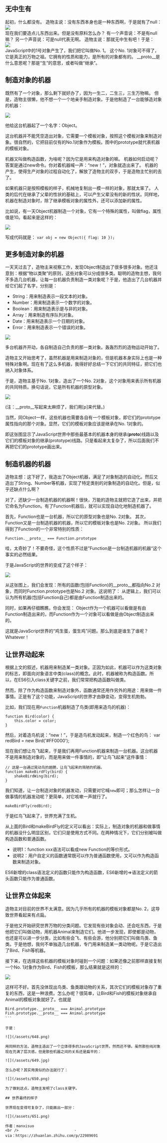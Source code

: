 
## 无中生有

起初，什么都没有。
造物主说：没有东西本身也是一种东西啊，于是就有了null：
<br />
![](/assets/640.png)
<br />
现在我们要造点儿东西出来。但是没有原料怎么办？
有一个声音说：不是有null嘛？
另一个声音说：可是null代表无啊。
造物主说：那就无中生有吧！于是：
<br />
![](/assets/641.png)
<br />
JavaScript中的1号对象产生了，我们把它叫做No. 1。
这个No. 1对象可不得了，它是真正的万物之祖。它拥有的性质和能力，是所有的对象都有的。
__proto__是什么意思呢？那是“生”的意思，或者叫做“继承”。

## 制造对象的机器

既然有了一个对象，那么剩下就好办了，因为一生二，二生三，三生万物嘛。
但是，造物主很懒，他不想一个一个地亲手制造对象。于是他制造了一台能够造对象的机器：

![](/assets/642.png)

他给这台机器起了一个名字：Object。

这台机器并不能凭空造出对象，它需要一个模板对象，按照这个模板对象来制造对象。很自然的，它把目前仅有的No.1对象作为模板。图中的prototype就代表机器的模板对象。 

机器又叫做构造函数，为啥呢？因为它是用来构造对象的嘛。
机器如何启动呢？答案是通过new命令。你对着机器喊一声：“new！”，对象就造出来了。
机器的产生，使得生产对象的过程自动化了，解放了造物主的双手，于是造物主忙别的去了。

如果机器只是按照模板的样子，机械地复制出一模一样的对象，那就太笨了。
人类的后代在继承了父辈的性状的基础上，可以产生父辈没有的新的性状。同样地，机器在制造对象时，除了继承模板对象的属性外，还可以添加新的属性。

比如说，有一天Object机器制造一个对象，它有一个特殊的属性，叫做flag，属性值是10。看起来是这样的：

![](/assets/643.png)

写成代码就是：
`var obj = new Object({ flag: 10 });`
 
## 更多制造对象的机器

一天天过去了，造物主来视察工作，发现Object制造出了很多很多对象。他还注意到：根据“物以类聚”的原则，这些对象可以分成很多类。聪明的造物主想，我何不多造几台机器，让每一台机器负责制造一类对象呢？于是，他造出了几台机器并给它们起了名字，分别是：

* String：用来制造表示一段文本的对象。
* Number：用来制造表示一个数字的对象。
* Boolean：用来制造表示是与非的对象。
* Array：用来制造有序队列对象。
* Date：用来制造表示一个日期的对象。
* Error：用来制造表示一个错误的对象。

![](/assets/644.png)

多台机器齐开动，各自制造自己负责的那一类对象。轰轰烈烈的造物运动开始了。

造物主又开始思考了，虽然机器是用来制造对象的，但是机器本身实际上也是一种特殊对象啊。现在有了这么多机器，我得好好总结一下它们的共同特征，把它们也纳入对象体系。

于是，造物主基于No. 1对象，造出了一个No. 2对象，这个对象用来表示所有机器的共同特质。换句话说，它是所有机器的原型对象。

![](/assets/645.jpg)


(注：__proto__写起来太麻烦了，我们用[p]来代替。)

当然，同Object一样，这些机器也需要各自有一个模板对象，即它们的prototype属性指向的那个对象。显然，它们的模板对象应该是继承在No. 1对象的。

即这张图显示了JavaScript世界中那些最基本的机器本身的继承(__proto__)线路以及它们的模板对象的继承(prototype)线路。只是看起来太复杂了，所以后面我们不再把它们的prototype画出来。

## 制造机器的机器

造物主想：这下好了，我造出了Object机器，满足了对象制造的自动化。然后又造出了String、Number等机器，实现了特定类别的对象制造的自动化。但是，似乎还缺点什么啊？

对了，还缺少一台制造机器的机器啊！很快，万能的造物主就把它造了出来，并把它命名为Function。有了Function机器后，就可以实现自动化地制造机器了。

首先，Function也是一台机器，所以它的原型对象也是No. 2对象。
其次，Function又是一台制造机器的机器，所以它的模板对象也是No. 2对象。
所以我们得到了Function的一个非常特别的性质：

`Function.__proto__ === Function.prototype`

哇，太奇妙了！不要奇怪，这个性质不过是”Function是一台制造机器的机器“这个事实的必然结果。

于是JavaScript的世界的变成了这个样子：

![](/assets/646.png)

从这张图上，我们会发现：所有的函数(包括Function)的__proto__都指向No.2 对象，而同时Function.prototype也是No.2 对象。这说明了：
从逻辑上，我们可以认为所有机器(包括Function自己)都是由Function制造出来的。

同时，如果再仔细瞧瞧，你会发现：
Object作为一个机器可以看做是有由Function制造出来的，而Function作为一个对象可以看做是由Object制造出来的。

这就是JavaScript世界的“鸡生蛋，蛋生鸡”问题。那么到底是谁生了谁呢？
Whatever！

## 让世界动起来

根据上文的叙述，机器用来制造某一类对象。正因为如此，机器可以作为这类对象的标志，即面向对象语言中类(class)的概念。此时，机器被称为构造函数。所以，在ES6引入class关键字之前，我们常常把构造函数叫做类。

然而，除了作为构造函数来制造对象外，函数通常还用作另外的用途：用来做一件事情。正是有了这个功能，JavaScript的世界才由静变动，变得生机勃勃。

比如，我们现在用`Function`机器制造了鸟类(即用来造鸟的机器)：

```
function Bird(color) {
    this.color = color;
}
```

然后，对着造鸟机说：“new！”，于是造鸟机发动起来，制造一个红色的鸟：
var redBird = new Bird('#FF0000');

现在我们想让鸟飞起来，于是我们再用Function机器来制造一台机器。这台机器不是用来制造对象的，而是用来做一件事情的，即“让鸟飞起来”这件事情：
```
// 这是一台通过晃动鸟的翅膀，让鸟飞起来的简陋的机器。
function makeBirdFly(bird) {
    shakeBirdWing(bird);
}
```

我们知道，让一台制造对象的机器发动，只需要对它喊`new`即可；那么怎样让一台做事情的机器发动呢？更简单，对它咳嗽一声就行了。

`makeBirdFly(redBird);`

于是红鸟飞起来了，世界充满了生机。

从上面的Bird和makeBirdFly的定义可以看出：实际上，制造对象的机器和做事情的机器没什么明显区别，它们只是使用方式不同。在两种情况下，它们分别被叫做构造函数和普通函数。

* 说明1：function xxx语法可以看成new Function的等价形式。
* 说明2：用户自定义的函数通常既可以作为普通函数使用，又可以作为构造函数来制造对象。

ES6新增的class语法定义的函数只能作为构造函数，ES6新增的=>语法定义的箭头函数只能作为普通函数。

## 让世界立体起来

造物主对目前的世界不太满意。因为几乎所有的机器的模板对象都是No. 2，这导致世界看起来有点扁。

于是他又开始研究世界万物的分类问题。它发现有些对象会动、还会吃东西，于是他把它们叫做动物，用机器Animal来制造它们。他进一步发现，即使都是动物，也还是可以进一步分类，比如有些会飞、有些会游，他分别把它们叫做鸟类、鱼类。于是他想，我何不单独造几台机器，专门用来制造某一类动物呢。于是它造出了Bird、Fish等机器。

接下来，在选择这些机器的模板对象时碰到一个问题：如果还像之前那样直接复制一个No. 1对象作为Bird、Fish的模板，那么结果就是这样的：

![](/assets/647.png)

这样可不好。首先没体现出鸟类、鱼类跟动物的关系，其次它们的模板对象存了重复的东西，这是一种浪费。怎么办呢？很简单，让Bird和Fish的模板对象继承自Animal的模板对象就好了。也就是

```
Bird.prototype.__proto__ === Animal.prototype
Fish.prototype.__proto__ === Animal.prototype
```　　

于是：

![](/assets/648.png)

用同样的方法，造物主造出了一个立体得多的JavaScript世界。然而还不够。虽然那些纯对象现在充满了层次感，但是那些机器之间的关系还是扁平的：

![](/assets/649.jpg)

怎么办呢？其实用类似的办法就行了：

![](/assets/650.png)

为了做到这点，造物主发明了class关键字。

## 世界最终的样子

世界现在变得可复杂了，只能画出一部分：

![](/assets/651.png)

作者：manxisuo
<br />                         ·
via：https://zhuanlan.zhihu.com/p/22989691
